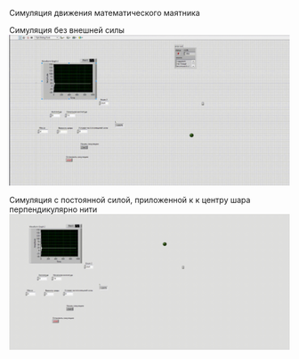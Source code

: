 Симуляция движения математического маятника


Симуляция без внешней силы
![](https://github.com/veparkh/pendulumSimulation/blob/master/simulation.gif)



Симуляция с постоянной силой, приложенной к к центру шара перпендикулярно нити
![](https://github.com/veparkh/pendulumSimulation/blob/master/simulationWithForce.gif)
